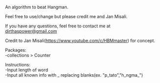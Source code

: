 An algorithm to beat Hangman.

Feel free to use/change but please credit me and Jan Misali.

If you have any questions, feel free to contact me at dirthaspower@gmail.com

Credit to Jan Misali(https://www.youtube.com/c/HBMmaster) for concept.

Packages:<br>
-collections > Counter

Instructions:<br>
-Input length of word<br>
-Input all known info with _ replacing blanks(ex. "p_tato","h_ngma_")
